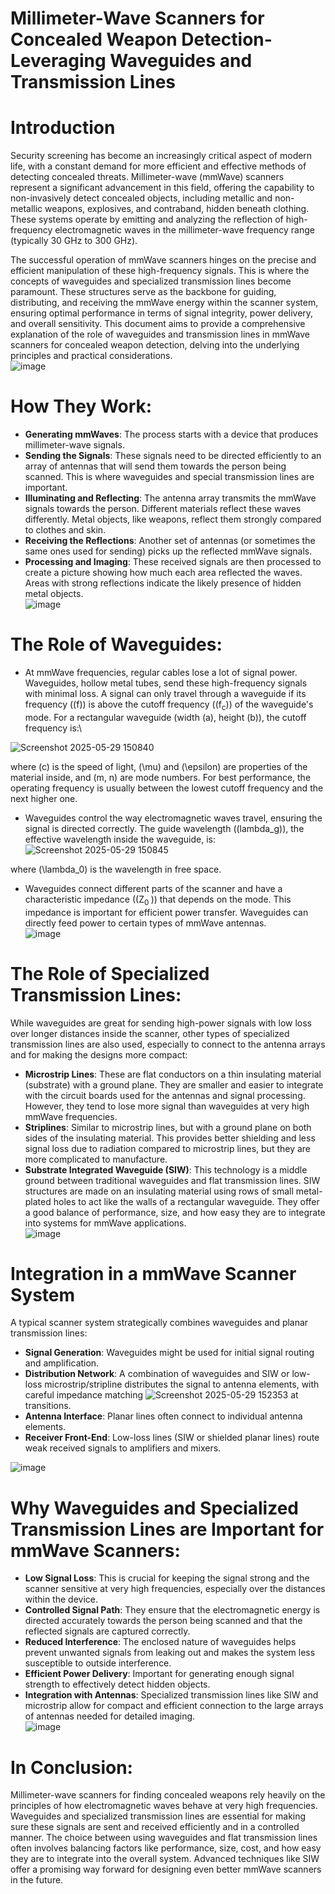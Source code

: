 
# Millimeter-Wave Scanners for Concealed Weapon Detection-Leveraging Waveguides and Transmission Lines
# Introduction
Security screening has become an increasingly critical aspect of modern life, with a constant demand for more efficient and effective methods of detecting concealed threats. Millimeter-wave (mmWave) scanners represent a significant advancement in this field, offering the capability to non-invasively detect concealed objects, including metallic and non-metallic weapons, explosives, and contraband, hidden beneath clothing. These systems operate by emitting and analyzing the reflection of high-frequency electromagnetic waves in the millimeter-wave frequency range (typically 30 GHz to 300 GHz).

The successful operation of mmWave scanners hinges on the precise and efficient manipulation of these high-frequency signals. This is where the concepts of waveguides and specialized transmission lines become paramount. These structures serve as the backbone for guiding, distributing, and receiving the mmWave energy within the scanner system, ensuring optimal performance in terms of signal integrity, power delivery, and overall sensitivity. This document aims to provide a comprehensive explanation of the role of waveguides and transmission lines in mmWave scanners for concealed weapon detection, delving into the underlying principles and practical considerations.  
![image](https://github.com/user-attachments/assets/e83b899d-a705-49ab-a937-2f60c79ff523)



# How They Work:

* **Generating mmWaves**: The process starts with a device that produces millimeter-wave signals.
* **Sending the Signals**: These signals need to be directed efficiently to an array of antennas that will send them towards the person being scanned. This is where waveguides and special transmission lines are important.
* **Illuminating and Reflecting**: The antenna array transmits the mmWave signals towards the person. Different materials reflect these waves differently. Metal objects, like weapons, reflect them strongly compared to clothes and skin.
* **Receiving the Reflections**: Another set of antennas (or sometimes the same ones used for sending) picks up the reflected mmWave signals.
* **Processing and Imaging**: These received signals are then processed to create a picture showing how much each area reflected the waves. Areas with strong reflections indicate the likely presence of hidden metal objects.  
  ![image](https://github.com/user-attachments/assets/522fec67-5bd1-40a9-8767-050181e9e5c8)


# The Role of Waveguides:

* At mmWave frequencies, regular cables lose a lot of signal power. Waveguides, hollow metal tubes, send these high-frequency signals with minimal loss. A signal can only travel through a waveguide if its frequency ((f)) is above the cutoff frequency ((f<sub>c</sub>)) of the waveguide's mode. For a rectangular waveguide (width (a), height (b)), the cutoff frequency is:\

![Screenshot 2025-05-29 150840](https://github.com/user-attachments/assets/27246285-b40b-4a35-92b3-8cb10cadce0b)

where (c) is the speed of light, (\mu) and (\epsilon) are properties of the material inside, and (m, n) are mode numbers. For best performance, the operating frequency is usually between the lowest cutoff frequency and the next higher one.
* Waveguides control the way electromagnetic waves travel, ensuring the signal is directed correctly. The guide wavelength ((lambda_g)), the effective wavelength inside the waveguide, is:\
![Screenshot 2025-05-29 150845](https://github.com/user-attachments/assets/bcb14653-1fb7-4f73-9c46-5c657cc535e1)

where (\lambda_0) is the wavelength in free space.
* Waveguides connect different parts of the scanner and have a characteristic impedance ((Z<sub>0 </sub>)) that depends on the mode. This impedance is important for efficient power transfer.
Waveguides can directly feed power to certain types of mmWave antennas.  
![image](https://github.com/user-attachments/assets/dbb913da-8fb1-4c10-a6ed-0bfdca57b564)



# The Role of Specialized Transmission Lines:

While waveguides are great for sending high-power signals with low loss over longer distances inside the scanner, other types of specialized transmission lines are also used, especially to connect to the antenna arrays and for making the designs more compact:

* **Microstrip Lines**: These are flat conductors on a thin insulating material (substrate) with a ground plane. They are smaller and easier to integrate with the circuit boards used for the antennas and signal processing. However, they tend to lose more signal than waveguides at very high mmWave frequencies.
* **Striplines**: Similar to microstrip lines, but with a ground plane on both sides of the insulating material. This provides better shielding and less signal loss due to radiation compared to microstrip lines, but they are more complicated to manufacture.
* **Substrate Integrated Waveguide (SIW)**: This technology is a middle ground between traditional waveguides and flat transmission lines. SIW structures are made on an insulating material using rows of small metal-plated holes to act like the walls of a rectangular waveguide. They offer a good balance of performance, size, and how easy they are to integrate into systems for mmWave applications.  
  ![image](https://github.com/user-attachments/assets/6ae96c50-3af3-4528-83e6-60b4782b0751)


# Integration in a mmWave Scanner System
A typical scanner system strategically combines waveguides and planar transmission lines:  

* **Signal Generation**: Waveguides might be used for initial signal routing and amplification.  
* **Distribution Network**: A combination of waveguides and SIW or low-loss microstrip/stripline distributes the signal to antenna elements, with careful impedance matching ![Screenshot 2025-05-29 152353](https://github.com/user-attachments/assets/78dbd208-0c99-4ca5-81e9-a721ce2b23fb) at transitions.  
* **Antenna Interface**: Planar lines often connect to individual antenna elements.  
* **Receiver Front-End**: Low-loss lines (SIW or shielded planar lines) route weak received signals to amplifiers and mixers.  

![image](https://github.com/user-attachments/assets/d51b56d9-0a72-4a12-a15d-c6f9e29693ef)

# Why Waveguides and Specialized Transmission Lines are Important for mmWave Scanners:

* **Low Signal Loss**: This is crucial for keeping the signal strong and the scanner sensitive at very high frequencies, especially over the distances within the device.  
* **Controlled Signal Path**: They ensure that the electromagnetic energy is directed accurately towards the person being scanned and that the reflected signals are captured correctly.  
* **Reduced Interference**: The enclosed nature of waveguides helps prevent unwanted signals from leaking out and makes the system less susceptible to outside interference.  
* **Efficient Power Delivery**: Important for generating enough signal strength to effectively detect hidden objects.  
* **Integration with Antennas**: Specialized transmission lines like SIW and microstrip allow for compact and efficient connection to the large arrays of antennas needed for detailed imaging.  
  ![image](https://github.com/user-attachments/assets/8eb41e46-e4e0-4dec-86f9-ce0be898e387)


# In Conclusion:

Millimeter-wave scanners for finding concealed weapons rely heavily on the principles of how electromagnetic waves behave at very high frequencies. Waveguides and specialized transmission lines are essential for making sure these signals are sent and received efficiently and in a controlled manner. The choice between using waveguides and flat transmission lines often involves balancing factors like performance, size, cost, and how easy they are to integrate into the overall system. Advanced techniques like SIW offer a promising way forward for designing even better mmWave scanners in the future.





